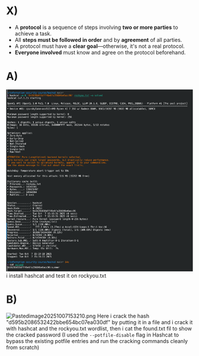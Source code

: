 # X)
- A **protocol** is a sequence of steps involving **two or more parties** to achieve a task.
- All **steps must be followed in order** and by **agreement** of all parties.
- A protocol must have a **clear goal**—otherwise, it's not a real protocol.
- **Everyone involved** must know and agree on the protocol beforehand.
# A)
![Pasted image 20251007152114.png](screenshots/Pastedimage20251007152114.png)
i install hashcat and test it on rockyou.txt
# B)
![Pastedimage20251007153210.png](Pastedimage20251007153210.png)
Here i crack the hash "d595b2086532422bbe654bc07ea030df" by putting it in a file and i crack it with hashcat and the rockyou.txt wordlist, then i cat the found.txt fil to show the cracked password (I used the `--potfile-disable` flag in Hashcat to bypass the existing potfile entries and run the cracking commands cleanly from scratch)